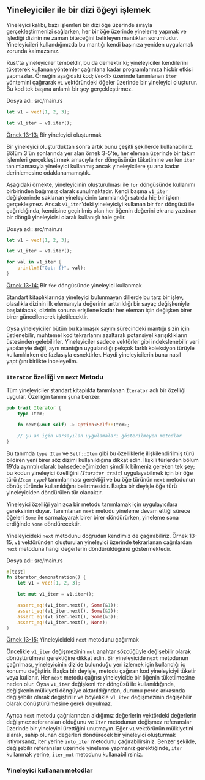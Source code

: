 ## Yineleyiciler ile bir dizi öğeyi işlemek
Yineleyici kalıbı, bazı işlemleri bir dizi öğe üzerinde sırayla gerçekleştirmenizi sağlarken, her bir öğe üzerinde yineleme yapmak ve işlediği dizinin ne zaman biteceğini belirleyen mantıktan sorumludur. Yineleyicileri kullandığınızda bu mantığı kendi başınıza yeniden uygulamak zorunda kalmazsınız.

Rust'ta yineleyiciler tembeldir, bu da demektir ki; yineleyiciler kendilerini tüketerek kullanan yöntemler çağırılana kadar programlarınıza hiçbir etkisi yapmazlar. Örneğin aşağıdaki kod; `Vec<T>` üzerinde tanımlanan `iter` yöntemini çağırarak `v1` vektöründeki öğeler üzerinde bir yineleyici oluşturur. Bu kod tek başına anlamlı bir şey gerçekleştirmez.

Dosya adı: src/main.rs
```Rust
let v1 = vec![1, 2, 3];

let v1_iter = v1.iter();
````
[Örnek 13-13:](https://play.rust-lang.org/?version=stable&mode=debug&edition=2018&gist=52bd47f729da130719a194242eb2dbb2) Bir yineleyici oluşturmak

Bir yineleyici oluşturduktan sonra artık bunu çeşitli şekillerde kullanabiliriz. Bölüm 3'ün sonlarında yer alan örnek 3-5'te, her eleman üzerinde bir takım işlemleri gerçekleştirmek amacıyla `for` döngüsünün tüketimine verilen `iter` tanımlamasıyla yineleyici kullanmış ancak  yineleyicilere şu ana kadar derinlemesine odaklanamamıştık.

Aşağıdaki örnekte, yineleyicinin oluşturulması ile `for` döngüsünde kullanımı birbirinden bağımsız olarak sunulmaktadır. Kendi başına `v1_iter` değişkeninde saklanan yineleyicinin tanımlandığı satırda hiç bir işlem gerçekleşmez. Ancak `v1_iter`'deki yineleyiciyi kullanan bir `for` döngüsü ile çağrıldığında, kendisine geçirilmiş olan her öğenin değerini ekrana yazdıran bir döngü yineleyicisi olarak kullanışlı  hale gelir.

Dosya adı: src/main.rs
```Rust
let v1 = vec![1, 2, 3];

let v1_iter = v1.iter();

for val in v1_iter {
    println!("Got: {}", val);
}
````
[Örnek 13-14:](https://play.rust-lang.org/?version=stable&mode=debug&edition=2018&gist=329f8b44fc0e94dccaca707c0ca98574) Bir `for` döngüsünde yineleyici kullanmak

Standart kitaplıklarında yineleyici bulunmayan dillerde bu tarz bir işlev, olasılıkla dizinin ilk elemanıyla değerinin arttırıldığı bir sayaç değişkeniyle başlatılacak, dizinin sonuna erişilene kadar her eleman için değişken birer birer güncellenerek işletilecektir.

Oysa yineleyiciler bütün bu karmaşık sayım sürecindeki mantığı sizin için üstlenebilir, muhtemel kod tekrarlarını azaltarak potansiyel karışıklıkların üstesinden gelebilirler. Yineleyiciler sadece vektörler gibi indekslenebilir veri yapılarıyle değil, aynı mantığın uygulandığı pekçok farklı koleksiyon türüyle kullanılılırken de fazlasıyla esnektirler. Haydi yineleyicilerin bunu nasıl yaptığını birlikte inceleyelim.

### `Iterator` özelliği ve `next` Metodu
Tüm yineleyiciler standart kitaplıkta tanımlanan `Iterator` adlı bir özelliği uygular. Özelliğin tanımı şuna benzer:

```Rust
pub trait Iterator {
    type Item;

    fn next(&mut self) -> Option<Self::Item>;

    // Şu an için varsayılan uygulamaları gösterilmeyen metodlar
}
````
Bu tanımda `type Item` ve `Self::Item` gibi bu özelliklerle ilişkilendirilmiş türü bildiren yeni birer söz dizimi kullanıldığına dikkat edin. İlişkili türlerden bölüm 19’da ayrıntılı olarak bahsedeceğimizden şimdilik bilmeniz gereken tek şey; bu kodun yineleyici özelliğini *(`Itarator trait`)* uygulayabilmek için bir öğe türü *(`Item type`)* tanımlanması gerektiği ve bu öğe türünün `next` metodunun dönüş türünde kullanıldığını belirtmesidir. Başka bir deyişle öğe türü yineleyiciden döndürülen tür olacaktır.

Yineleyici özelliği yalnızca bir metodu tanımlamak için uygulayıcılara gereksinim duyar. Tanımlanan `next` metodu yineleme devam ettiği sürece öğeleri `Some` ile sarmalayarak birer birer döndürürken, yineleme sona erdiğinde `None` döndürecektir.

Yineleyicideki `next` metodunu doğrudan kendimiz de çağırabiliriz. Örnek 13-15, `v1` vektöründen oluşturulan yineleyici üzerinde tekrarlanan çağrılardan `next` metoduna hangi değerlerin döndürüldüğünü göstermektedir.

Dosya adı: src/main.rs
```Rust
#[test]
fn iterator_demonstration() {
    let v1 = vec![1, 2, 3];

    let mut v1_iter = v1.iter();

    assert_eq!(v1_iter.next(), Some(&1));
    assert_eq!(v1_iter.next(), Some(&2));
    assert_eq!(v1_iter.next(), Some(&3));
    assert_eq!(v1_iter.next(), None);
}
````
[Örnek 13-15:](https://play.rust-lang.org/?version=stable&mode=debug&edition=2018&gist=e482568e0feb193f65ef94da694624ee) Yineleyicideki `next` metodunu çağırmak

Öncelikle `v1_iter` değişmezinin `mut` anahtar sözcüğüyle değişebilir olarak dönüştürülmesi gerektiğine dikkat edin. Bir yineleyicide `next` metodunun çağrılması, yineleyicinin dizide bulunduğu yeri izlemek için kullandığı iç konumu değiştirir. Başka bir deyişle, metodu çağıran kod yineleyiciyi tüketir veya kullanır. Her `next` metodu çağrısı yineleyicide bir öğenin tüketilmesine neden olur. Oysa `v1_iter` değişkeni `for` döngüsü ile kullanıldığında, değişkenin mülkiyeti döngüye aktarıldığından, durumu perde arkasında değişebilir olarak değiştirilir ve böylelikle `v1_iter` değişmezinin değişebilir olarak dönüştürülmesine gerek duyulmaz.

Ayrıca `next` metodu çağrılarından aldığımız değerlerin vektördeki değerlerin değişmez referansları olduğunu ve `Iter` metodunun değişmez referanslar üzerinde bir yineleyici ürettiğini unutmayın. Eğer `v1` vektörünün mülkiyetini alarak, sahip olunan değerleri döndürecek bir yineleyici oluşturmak istiyorsanız, iter yerine `into_iter` metodunu çağırabilirsiniz. Benzer şekilde, değişebilir referanslar üzerinde yineleme yapmanız gerektiğinde, `iter` kullanmak yerine, `iter_mut` metodunu kullanabilirsiniz.

### Yineleyici kullanan metodlar

